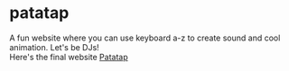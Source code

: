 # patatap
A fun website where you can use keyboard a-z to create sound and cool animation. Let's be DJs!      
Here's the final website [Patatap](http://www.patatap-xkm.com.s3-website.us-east-2.amazonaws.com)